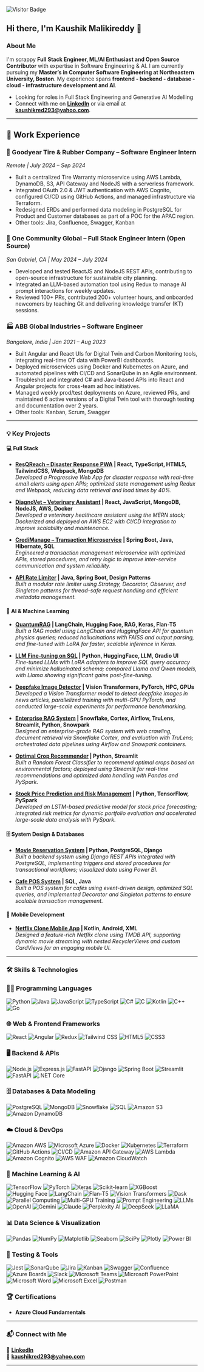 ![Visitor Badge](https://visitor-badge.laobi.icu/badge?page_id=kaushikMreddy293.kaushikMreddy293)
## Hi there, I'm Kaushik Malikireddy 👋

### About Me

I'm scrappy **Full Stack Engineer, ML/AI Enthusiast and Open Source Contributor** with expertise in Software Engineering & AI. I am currently pursuing my **Master’s in Computer Software Engineering at Northeastern University, Boston**. My experience spans **frontend - backend - database - cloud - infrastructure  development and AI**.

- Looking for roles in Full Stack Engineering and Generative AI Modelling
- Connect with me on **[LinkedIn](https://www.linkedin.com/in/kaushik-malikireddy-ba359a129/)** or via email at **kaushikred293@yahoo.com**.

---

## 💼 Work Experience

### 🛞 Goodyear Tire & Rubber Company – Software Engineer Intern  
*Remote | July 2024 – Sep 2024*  
- Built a centralized Tire Warranty microservice using AWS Lambda, DynamoDB, S3, API Gateway and NodeJS with a serverless framework.  
- Integrated OAuth 2.0 & JWT authentication with AWS Cognito, configured CI/CD using GitHub Actions, and managed infrastructure via Terraform.
- Redesigned ERDs and performed data modeling in PostgreSQL for Product and Customer databases as part of a POC for the APAC region.
- Other tools: Jira, Confluence, Swagger, Kanban




### 🌱 One Community Global – Full Stack Engineer Intern (Open Source)  
*San Gabriel, CA | May 2024 – July 2024*  
- Developed and tested ReactJS and NodeJS REST APIs, contributing to open-source infrastructure for sustainable city planning.  
- Integrated an LLM-based automation tool using Redux to manage AI prompt interactions for weekly updates.
- Reviewed 100+ PRs, contributed 200+ volunteer hours, and onboarded newcomers by teaching Git and delivering knowledge transfer (KT) sessions.



### 🏭 ABB Global Industries – Software Engineer  
*Bangalore, India | Jan 2021 – Aug 2023*  
- Built Angular and React UIs for Digital Twin and Carbon Monitoring tools, integrating real-time OT data with PowerBI dashboards.  
- Deployed microservices using Docker and Kubernetes on Azure, and automated pipelines with CI/CD and SonarQube in an Agile environment.
- Troubleshot and integrated C# and Java-based APIs into React and Angular projects for cross-team ad hoc initiatives.
- Managed weekly prod/test deployments on Azure, reviewed PRs, and maintained 6 active versions of a Digital Twin tool with thorough testing and documentation over 2 years.
- Other tools: Kanban, Scrum, Swagger


---

### 💡 Key Projects

#### 💻 Full Stack  
- **[ResQReach – Disaster Response PWA](#) | React, TypeScript, HTML5, TailwindCSS, Webpack, MongoDB**  
  _Developed a Progressive Web App for disaster response with real-time email alerts using open APIs; optimized state management using Redux and Webpack, reducing data retrieval and load times by 40%._

- **[DiagnoVet – Veterinary Assistant](#) | React, JavaScript, MongoDB, NodeJS, AWS, Docker**  
  _Developed a veterinary healthcare assistant using the MERN stack; Dockerized and deployed on AWS EC2 with CI/CD integration to improve scalability and maintenance._

- **[CrediManage – Transaction Microservice](#) | Spring Boot, Java, Hibernate, SQL**  
  _Engineered a transaction management microservice with optimized APIs, stored procedures, and retry logic to improve inter-service communication and system reliability._

- **[API Rate Limiter](#) | Java, Spring Boot, Design Patterns**  
  _Built a modular rate limiter using Strategy, Decorator, Observer, and Singleton patterns for thread-safe request handling and efficient metadata management._

#### 🤖 AI & Machine Learning  
- **[QuantumRAG](#) | LangChain, Hugging Face, RAG, Keras, Flan-T5**  
  _Built a RAG model using LangChain and HuggingFace API for quantum physics queries; reduced hallucinations with FAISS and output parsing, and fine-tuned with LoRA for faster, scalable inference in Keras._

- **[LLM Fine-tuning on SQL](#) | Python, HuggingFace, LLM, Gradio UI**  
  _Fine-tuned LLMs with LoRA adapters to improve SQL query accuracy and minimize hallucinated schema; compared Llama and Qwen models, with Llama showing significant gains post-fine-tuning._

- **[Deepfake Image Detector](#) | Vision Transformers, PyTorch, HPC, GPUs**  
  _Developed a Vision Transformer model to detect deepfake images in news articles, parallelized training with multi-GPU PyTorch, and conducted large-scale experiments for performance benchmarking._

- **[Enterprise RAG System](#) | Snowflake, Cortex, Airflow, TruLens, Streamlit, Python, Snowpark**  
  _Designed an enterprise-grade RAG system with web crawling, document retrieval via Snowflake Cortex, and evaluation with TruLens; orchestrated data pipelines using Airflow and Snowpark containers._

- **[Optimal Crop Recommender](#) | Python, Streamlit**  
  _Built a Random Forest Classifier to recommend optimal crops based on environmental factors; deployed using Streamlit for real-time recommendations and optimized data handling with Pandas and PySpark._

- **[Stock Price Prediction and Risk Management](#) | Python, TensorFlow, PySpark**  
  _Developed an LSTM-based predictive model for stock price forecasting; integrated risk metrics for dynamic portfolio evaluation and accelerated large-scale data analysis with PySpark._

#### 🗄️ System Design & Databases  
- **[Movie Reservation System](#) | Python, PostgreSQL, Django**  
  _Built a backend system using Django REST APIs integrated with PostgreSQL, implementing triggers and stored procedures for transactional workflows; visualized data using Power BI._

- **[Cafe POS System](#) | SQL, Java**  
  _Built a POS system for cafés using event-driven design, optimized SQL queries, and implemented Decorator and Singleton patterns to ensure scalable transaction management._

#### 📱 Mobile Development  
- **[Netflix Clone Mobile App](https://www.youtube.com/watch?v=Hh-7xZA-iTA) | Kotlin, Android, XML**  
  _Designed a feature-rich Netflix clone using TMDB API, supporting dynamic movie streaming with nested RecyclerViews and custom CardViews for an engaging mobile UI._



---
### 🛠️ Skills & Technologies  



### 🧑‍💻 Programming Languages  
![Python](https://img.shields.io/badge/Python-3776AB?logo=python&logoColor=white)
![Java](https://img.shields.io/badge/Java-007396?logo=java&logoColor=white)
![JavaScript](https://img.shields.io/badge/JavaScript-F7DF1E?logo=javascript&logoColor=black)
![TypeScript](https://img.shields.io/badge/TypeScript-3178C6?logo=typescript&logoColor=white)
![C#](https://img.shields.io/badge/C%23-239120?logo=c-sharp&logoColor=white)
![C](https://img.shields.io/badge/C-00599C?logo=c&logoColor=white)
![Kotlin](https://img.shields.io/badge/Kotlin-0095D5?logo=kotlin&logoColor=white)
![C++](https://img.shields.io/badge/C++-00599C?logo=c%2b%2b&logoColor=white)
![Go](https://img.shields.io/badge/Go-00ADD8?logo=go&logoColor=white)




### 🌐 Web & Frontend Frameworks  
![React](https://img.shields.io/badge/React-61DAFB?logo=react&logoColor=black)
![Angular](https://img.shields.io/badge/Angular-DD0031?logo=angular&logoColor=white)
![Redux](https://img.shields.io/badge/Redux-764ABC?logo=redux&logoColor=white)
![Tailwind CSS](https://img.shields.io/badge/Tailwind%20CSS-38B2AC?logo=tailwind-css&logoColor=white)
![HTML5](https://img.shields.io/badge/HTML5-E34F26?logo=html5&logoColor=white)
![CSS3](https://img.shields.io/badge/CSS3-1572B6?logo=css3&logoColor=white)

### 🖥️ Backend & APIs  
![Node.js](https://img.shields.io/badge/Node.js-339933?logo=node.js&logoColor=white)
![Express.js](https://img.shields.io/badge/Express.js-000000?logo=express&logoColor=white)
![FastAPI](https://img.shields.io/badge/FastAPI-009688?logo=fastapi&logoColor=white)
![Django](https://img.shields.io/badge/Django-092E20?logo=django&logoColor=white)
![Spring Boot](https://img.shields.io/badge/Spring%20Boot-6DB33F?logo=spring-boot&logoColor=white)
![Streamlit](https://img.shields.io/badge/Streamlit-FF4B4B?logo=streamlit&logoColor=white)
![FastAPI](https://img.shields.io/badge/FastAPI-009688?logo=fastapi&logoColor=white)
![.NET Core](https://img.shields.io/badge/.NET_Core-512BD4?logo=dotnet&logoColor=white)


### 🗄️ Databases & Data Modeling  
![PostgreSQL](https://img.shields.io/badge/PostgreSQL-4169E1?logo=postgresql&logoColor=white)
![MongoDB](https://img.shields.io/badge/MongoDB-47A248?logo=mongodb&logoColor=white)
![Snowflake](https://img.shields.io/badge/Snowflake-56B9EB?logo=snowflake&logoColor=white)
![SQL](https://img.shields.io/badge/SQL-4479A1?logo=sql&logoColor=white)
![Amazon S3](https://img.shields.io/badge/Amazon%20S3-569A31?logo=amazon-s3&logoColor=white)
![Amazon DynamoDB](https://img.shields.io/badge/DynamoDB-4053D6?logo=amazon-dynamodb&logoColor=white)

### ☁️ Cloud & DevOps  
![Amazon AWS](https://img.shields.io/badge/AWS-232F3E?logo=amazon-aws&logoColor=white)
![Microsoft Azure](https://img.shields.io/badge/Microsoft%20Azure-0089D6?logo=microsoft-azure&logoColor=white)
![Docker](https://img.shields.io/badge/Docker-2496ED?logo=docker&logoColor=white)
![Kubernetes](https://img.shields.io/badge/Kubernetes-326CE5?logo=kubernetes&logoColor=white)
![Terraform](https://img.shields.io/badge/Terraform-7B42BC?logo=terraform&logoColor=white)
![GitHub Actions](https://img.shields.io/badge/GitHub%20Actions-2088FF?logo=github-actions&logoColor=white)
![CI/CD](https://img.shields.io/badge/CI/CD-007ACC?logo=azure-devops&logoColor=white)
![Amazon API Gateway](https://img.shields.io/badge/API%20Gateway-F58536?logo=amazon-api-gateway&logoColor=white)
![AWS Lambda](https://img.shields.io/badge/AWS%20Lambda-FF9900?logo=aws-lambda&logoColor=white)
![Amazon Cognito](https://img.shields.io/badge/Amazon%20Cognito-744AA1?logo=amazon-cognito&logoColor=white)
![AWS WAF](https://img.shields.io/badge/AWS%20WAF-1D202B?logo=amazon-aws&logoColor=white)
![Amazon CloudWatch](https://img.shields.io/badge/CloudWatch-FF4F8B?logo=amazon-cloudwatch&logoColor=white)


### 🧬 Machine Learning & AI  
![TensorFlow](https://img.shields.io/badge/TensorFlow-FF6F00?logo=tensorflow&logoColor=white)
![PyTorch](https://img.shields.io/badge/PyTorch-EE4C2C?logo=pytorch&logoColor=white)
![Keras](https://img.shields.io/badge/Keras-D00000?logo=keras&logoColor=white)
![Scikit-learn](https://img.shields.io/badge/Scikit--learn-F7931E?logo=scikit-learn&logoColor=white)
![XGBoost](https://img.shields.io/badge/XGBoost-DA251D?logo=xgboost&logoColor=white)
![Hugging Face](https://img.shields.io/badge/Hugging%20Face-FFD21E?logo=huggingface&logoColor=black)
![LangChain](https://img.shields.io/badge/LangChain-000000?logo=langchain&logoColor=white)
![Flan-T5](https://img.shields.io/badge/Flan--T5-FF6F00?logo=google&logoColor=white)
![Vision Transformers](https://img.shields.io/badge/Vision%20Transformers-000000?logo=transformers&logoColor=white)
![Dask](https://img.shields.io/badge/Dask-FFAA00?logo=dask&logoColor=white)
![Parallel Computing](https://img.shields.io/badge/Parallel_Computing-1976D2?logo=numpy&logoColor=white)
![Multi-GPU Training](https://img.shields.io/badge/Multi--GPU_Training-673AB7?logo=nvidia&logoColor=white)
![Prompt Engineering](https://img.shields.io/badge/Prompt_Engineering-4CAF50?logo=openai&logoColor=white)
![LLMs](https://img.shields.io/badge/LLMs-6A1B9A?logo=ai&logoColor=white)
![OpenAI](https://img.shields.io/badge/OpenAI_API-000000?logo=openai&logoColor=white)
![Gemini](https://img.shields.io/badge/Gemini-4285F4?logo=google&logoColor=white)
![Claude](https://img.shields.io/badge/Claude-8B5CF6?logo=anthropic&logoColor=white)
![Perplexity AI](https://img.shields.io/badge/Perplexity_AI-121212?logo=perplexity&logoColor=white)
![DeepSeek](https://img.shields.io/badge/DeepSeek-0077B5?logo=deepseek&logoColor=white)
![LLaMA](https://img.shields.io/badge/LLaMA-673AB7?logo=meta&logoColor=white)



### 📊 Data Science & Visualization  
![Pandas](https://img.shields.io/badge/Pandas-150458?logo=pandas&logoColor=white)
![NumPy](https://img.shields.io/badge/NumPy-013243?logo=numpy&logoColor=white)
![Matplotlib](https://img.shields.io/badge/Matplotlib-11557C?logo=matplotlib&logoColor=white)
![Seaborn](https://img.shields.io/badge/Seaborn-008080?logo=seaborn&logoColor=white)
![SciPy](https://img.shields.io/badge/SciPy-8CAAE6?logo=scipy&logoColor=white)
![Plotly](https://img.shields.io/badge/Plotly-3F4F75?logo=plotly&logoColor=white)
![Power BI](https://img.shields.io/badge/Power%20BI-F2C811?logo=powerbi&logoColor=black)

### 🧪 Testing & Tools  
![Jest](https://img.shields.io/badge/Jest-C21325?logo=jest&logoColor=white)
![SonarQube](https://img.shields.io/badge/SonarQube-4E9BCD?logo=sonarqube&logoColor=white)
![Jira](https://img.shields.io/badge/Jira-0052CC?logo=jira&logoColor=white)
![Kanban](https://img.shields.io/badge/Kanban-4CAF50?logo=trello&logoColor=white)
![Swagger](https://img.shields.io/badge/Swagger-85EA2D?logo=swagger&logoColor=black)
![Confluence](https://img.shields.io/badge/Confluence-172B4D?logo=confluence&logoColor=white)
![Azure Boards](https://img.shields.io/badge/Azure_Boards-0078D7?logo=azure-devops&logoColor=white)
![Slack](https://img.shields.io/badge/Slack-4A154B?logo=slack&logoColor=white)
![Microsoft Teams](https://img.shields.io/badge/Microsoft_Teams-6264A7?logo=microsoft-teams&logoColor=white)
![Microsoft PowerPoint](https://img.shields.io/badge/PowerPoint-B7472A?logo=microsoft-powerpoint&logoColor=white)
![Microsoft Word](https://img.shields.io/badge/Word-2B579A?logo=microsoft-word&logoColor=white)
![Microsoft Excel](https://img.shields.io/badge/Excel-217346?logo=microsoft-excel&logoColor=white)
![Postman](https://img.shields.io/badge/Postman-FF6C37?logo=postman&logoColor=white)




### 🏆 Certifications  
- **Azure Cloud Fundamentals**    


---

### 📬 Connect with Me  
🔗 **[LinkedIn](https://www.linkedin.com/in/kaushik-malikireddy-ba359a129/)**  
📧 **kaushikred293@yahoo.com**   

---
